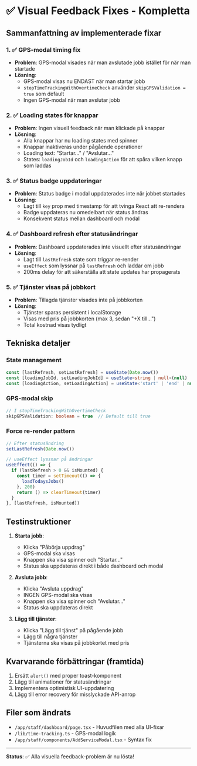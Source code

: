 # ✅ Visual Feedback Fixes - Kompletta

## Sammanfattning av implementerade fixar

### 1. ✅ GPS-modal timing fix
- **Problem**: GPS-modal visades när man avslutade jobb istället för när man startade
- **Lösning**: 
  - GPS-modal visas nu ENDAST när man startar jobb
  - `stopTimeTrackingWithOvertimeCheck` använder `skipGPSValidation = true` som default
  - Ingen GPS-modal när man avslutar jobb

### 2. ✅ Loading states för knappar
- **Problem**: Ingen visuell feedback när man klickade på knappar
- **Lösning**:
  - Alla knappar har nu loading states med spinner
  - Knappar inaktiveras under pågående operationer
  - Loading text: "Startar..." / "Avslutar..."
  - States: `loadingJobId` och `loadingAction` för att spåra vilken knapp som laddas

### 3. ✅ Status badge uppdateringar
- **Problem**: Status badge i modal uppdaterades inte när jobbet startades
- **Lösning**:
  - Lagt till `key` prop med timestamp för att tvinga React att re-rendera
  - Badge uppdateras nu omedelbart när status ändras
  - Konsekvent status mellan dashboard och modal

### 4. ✅ Dashboard refresh efter statusändringar
- **Problem**: Dashboard uppdaterades inte visuellt efter statusändringar
- **Lösning**:
  - Lagt till `lastRefresh` state som triggar re-render
  - `useEffect` som lyssnar på `lastRefresh` och laddar om jobb
  - 200ms delay för att säkerställa att state updates har propagerats

### 5. ✅ Tjänster visas på jobbkort
- **Problem**: Tillagda tjänster visades inte på jobbkorten
- **Lösning**:
  - Tjänster sparas persistent i localStorage
  - Visas med pris på jobbkorten (max 3, sedan "+X till...")
  - Total kostnad visas tydligt

## Tekniska detaljer

### State management
```typescript
const [lastRefresh, setLastRefresh] = useState(Date.now())
const [loadingJobId, setLoadingJobId] = useState<string | null>(null)
const [loadingAction, setLoadingAction] = useState<'start' | 'end' | null>(null)
```

### GPS-modal skip
```typescript
// I stopTimeTrackingWithOvertimeCheck
skipGPSValidation: boolean = true  // Default till true
```

### Force re-render pattern
```typescript
// Efter statusändring
setLastRefresh(Date.now())

// useEffect lyssnar på ändringar
useEffect(() => {
  if (lastRefresh > 0 && isMounted) {
    const timer = setTimeout(() => {
      loadTodaysJobs()
    }, 200)
    return () => clearTimeout(timer)
  }
}, [lastRefresh, isMounted])
```

## Testinstruktioner

1. **Starta jobb**:
   - Klicka "Påbörja uppdrag"
   - GPS-modal ska visas
   - Knappen ska visa spinner och "Startar..."
   - Status ska uppdateras direkt i både dashboard och modal

2. **Avsluta jobb**:
   - Klicka "Avsluta uppdrag"
   - INGEN GPS-modal ska visas
   - Knappen ska visa spinner och "Avslutar..."
   - Status ska uppdateras direkt

3. **Lägg till tjänster**:
   - Klicka "Lägg till tjänst" på pågående jobb
   - Lägg till några tjänster
   - Tjänsterna ska visas på jobbkortet med pris

## Kvarvarande förbättringar (framtida)

1. Ersätt `alert()` med proper toast-komponent
2. Lägg till animationer för statusändringar
3. Implementera optimistisk UI-uppdatering
4. Lägg till error recovery för misslyckade API-anrop

## Filer som ändrats

- `/app/staff/dashboard/page.tsx` - Huvudfilen med alla UI-fixar
- `/lib/time-tracking.ts` - GPS-modal logik
- `/app/staff/components/AddServiceModal.tsx` - Syntax fix

---

**Status**: ✅ Alla visuella feedback-problem är nu lösta!
